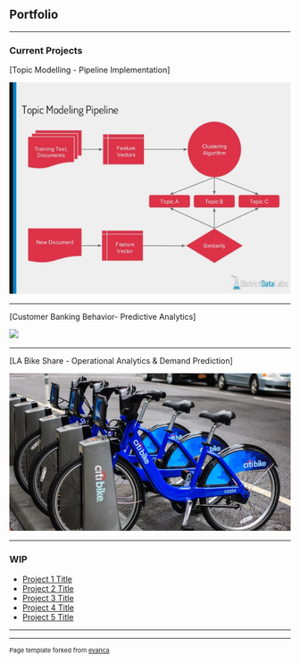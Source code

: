 ## Portfolio

---

### Current Projects

[Topic Modelling - Pipeline Implementation]

<img src="images/topicmodelling.jpg?raw=true"/>

---

[Customer Banking Behavior- Predictive Analytics]

<img src="images/bank-analytics-logo.jpg?raw=true"/>

---

[LA Bike Share - Operational Analytics & Demand Prediction]

<img src="images/bikeshare.jpg?raw=true"/>

---

### WIP

- [Project 1 Title](http://example.com/)
- [Project 2 Title](http://example.com/)
- [Project 3 Title](http://example.com/)
- [Project 4 Title](http://example.com/)
- [Project 5 Title](http://example.com/)

---




---
<p style="font-size:11px">Page template forked from <a href="https://github.com/evanca/quick-portfolio">evanca</a></p>
<!-- Remove above link if you don't want to attibute -->
